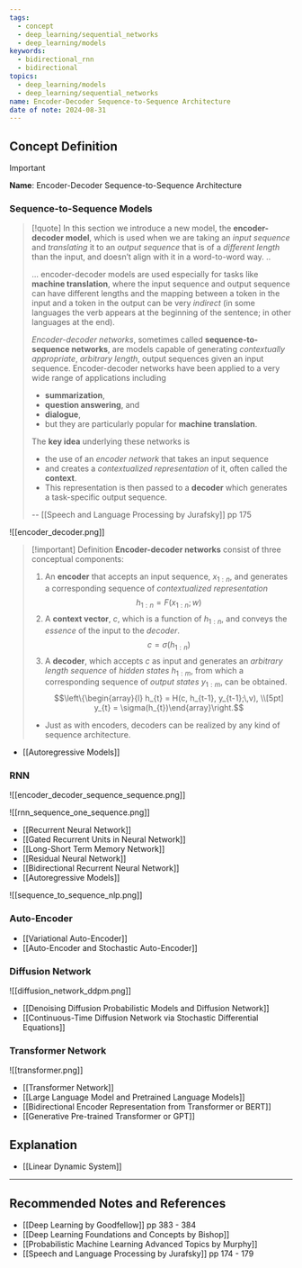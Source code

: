 ```yaml
---
tags:
  - concept
  - deep_learning/sequential_networks
  - deep_learning/models
keywords:
  - bidirectional_rnn
  - bidirectional
topics:
  - deep_learning/models
  - deep_learning/sequential_networks
name: Encoder-Decoder Sequence-to-Sequence Architecture
date of note: 2024-08-31
---
```


## Concept Definition

>[!important]
>**Name**: Encoder-Decoder Sequence-to-Sequence Architecture

### Sequence-to-Sequence Models

>[!quote]
>In this section we introduce a new model, the **encoder-decoder model**, which is used  when we are taking an *input sequence* and *translating* it to an *output sequence* that is  of a *different length* than the input, and doesn’t align with it in a word-to-word way. ..
>
>... encoder-decoder models are used especially for tasks like **machine translation**, where the input sequence and output sequence can have different lengths  and the mapping between a token in the input and a token in the output can be very *indirect* (in some languages the verb appears at the beginning of the sentence; in other languages at the end).
>
>*Encoder-decoder networks*, sometimes called **sequence-to-sequence networks**, are models capable of generating *contextually appropriate*, *arbitrary length*, output sequences given an input sequence. Encoder-decoder networks have been applied  to a very wide range of applications including 
>- **summarization**, 
>- **question answering**,  and 
>- **dialogue**, 
>- but they are particularly popular for **machine translation**.  
>
>The **key idea** underlying these networks is 
>- the use of an *encoder network* that  takes an input sequence 
>- and creates a *contextualized representation* of it, often called  the **context**. 
>- This representation is then passed to a **decoder** which generates a task-specific output sequence.
>  
>-- [[Speech and Language Processing by Jurafsky]] pp 175  

![[encoder_decoder.png]]

>[!important] Definition
>**Encoder-decoder networks** consist of three conceptual components: 
>1. An **encoder** that accepts an input sequence, $x_{1:n}$, and generates a corresponding sequence of *contextualized representation* $$h_{1:n} = F(x_{1:n}; w)$$
>2. A **context vector**, $c$, which is a function of $h_{1:n}$, and conveys the *essence* of  the input to the *decoder*. $$c = \sigma(h_{1:n})$$
>3. A **decoder**, which accepts $c$ as input and generates an *arbitrary length sequence* of *hidden states* $h_{1:m}$, from which a corresponding sequence of *output states* $y_{1:m}$, can be obtained. $$\left\{\begin{array}{l} h_{t} = H(c, h_{t-1}, y_{t-1};\,v), \\[5pt]  y_{t} = \sigma(h_{t})\end{array}\right.$$
>	- Just as with encoders, decoders can be realized  by any kind of sequence architecture.

- [[Autoregressive Models]]

### RNN

![[encoder_decoder_sequence_sequence.png]]


![[rnn_sequence_one_sequence.png]]

- [[Recurrent Neural Network]]
- [[Gated Recurrent Units in Neural Network]]
- [[Long-Short Term Memory Network]]
- [[Residual Neural Network]]
- [[Bidirectional Recurrent Neural Network]]
- [[Autoregressive Models]]

![[sequence_to_sequence_nlp.png]]



### Auto-Encoder

- [[Variational Auto-Encoder]]
- [[Auto-Encoder and Stochastic Auto-Encoder]]


### Diffusion Network

![[diffusion_network_ddpm.png]]

- [[Denoising Diffusion Probabilistic Models and Diffusion Network]]
- [[Continuous-Time Diffusion Network via Stochastic Differential Equations]]


### Transformer Network

![[transformer.png]]

- [[Transformer Network]]
- [[Large Language Model and Pretrained Language Models]]
- [[Bidirectional Encoder Representation from Transformer or BERT]]
- [[Generative Pre-trained Transformer or GPT]]




## Explanation


- [[Linear Dynamic System]]



-----------
##  Recommended Notes and References






- [[Deep Learning by Goodfellow]] pp 383 - 384
- [[Deep Learning Foundations and Concepts by Bishop]]
- [[Probabilistic Machine Learning Advanced Topics by Murphy]] 
- [[Speech and Language Processing by Jurafsky]] pp 174 - 179